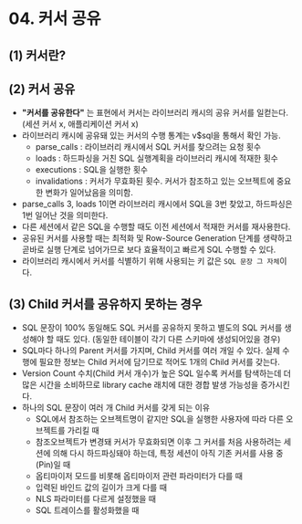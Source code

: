 # 04. 커서 공유

## (1) 커서란?

## (2) 커서 공유
- **"커서를 공유한다"** 는 표현에서 커서는 라이브러리 캐시의 공유 커서를 일컫는다. (세션 커서 x, 애플리케이션 커서 x)
- 라이브러리 캐시에 공유돼 있는 커서의 수행 통계는 v$sql을 통해서 확인 가능.
    - parse_calls : 라이브러리 캐시에서 SQL 커서를 찾으려는 요청 횟수
    - loads : 하드파싱을 거친 SQL 실행계획을 라이브러리 캐시에 적재한 횟수
    - executions : SQL을 실행한 횟수
    - invalidations : 커서가 무효화된 횟수. 커서가 참조하고 있는 오브젝트에 중요한 변화가 일어났음을 의미함.
- parse_calls 3, loads 1이면 라이브러리 캐시에서 SQL을 3번 찾았고, 하드파싱은 1번 일어난 것을 의미한다.
- 다른 세션에서 같은 SQL을 수행할 때도 이전 세션에서 적재한 커서를 재사용한다.
- 공유된 커서를 사용할 때는 최적화 및 Row-Source Generation 단계를 생략하고 곧바로 실행 단계로 넘어가므로 보다 효율적이고 빠르게 SQL 수행할 수 있다.
- 라이브러리 캐시에서 커서를 식별하기 위해 사용되는 키 값은 `SQL 문장 그 자체`이다.

## (3) Child 커서를 공유하지 못하는 경우
- SQL 문장이 100% 동일해도 SQL 커서를 공유하지 못하고 별도의 SQL 커서를 생성해야 할 때도 있다. (동일한 테이블이 각기 다른 스키마에 생성되어있을 경우)
- SQL마다 하나의 Parent 커서를 가지며, Child 커서를 여러 개일 수 있다. 실제 수행에 필요한 정보는 Child 커서에 담기므로 적어도 1개의 Child 커서를 갖는다.
- Version Count 수치(Child 커서 개수)가 높은 SQL 일수록 커서를 탐색하는데 더 많은 시간을 소비하므로 library cache 래치에 대한 경합 발생 가능성을 증가시킨다.
- 하나의 SQL 문장이 여러 개 Child 커서를 갖게 되는 이유
    - SQL에서 참조하는 오브젝트명이 같지만 SQL을 실행한 사용자에 따라 다른 오브젝트를 가리킬 때
    - 참조오브젝트가 변경돼 커서가 무효화되면 이후 그 커서를 처음 사용하려는 세션에 의해 다시 하드파싱돼야 하는데, 특정 세션이 아직 기존 커서를 사용 중(Pin)일 때
    - 옵티마이저 모드를 비롯해 옵티마이저 관련 파라미터가 다를 때
    - 입력된 바인드 값의 길이가 크게 다를 때
    - NLS 파라미터를 다르게 설정했을 때
    - SQL 트레이스를 활성화했을 때
